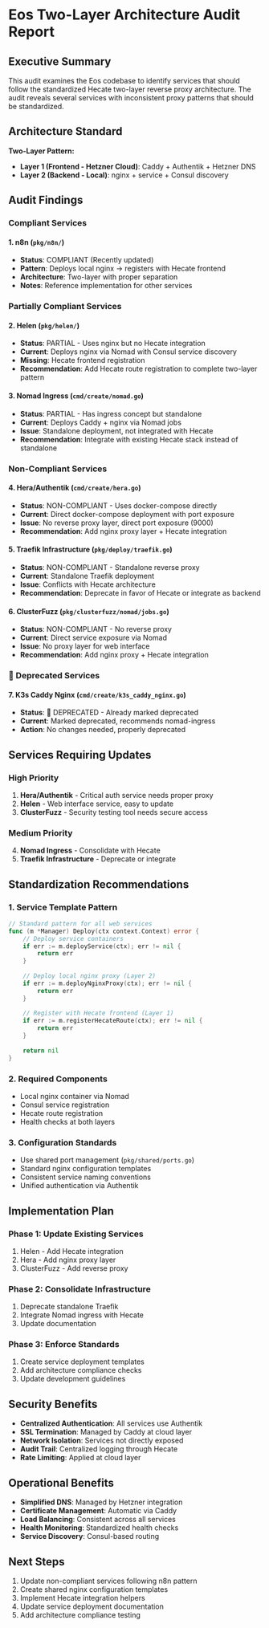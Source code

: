 # Eos Two-Layer Architecture Audit Report

## Executive Summary

This audit examines the Eos codebase to identify services that should follow the standardized Hecate two-layer reverse proxy architecture. The audit reveals several services with inconsistent proxy patterns that should be standardized.

## Architecture Standard

**Two-Layer Pattern:**
- **Layer 1 (Frontend - Hetzner Cloud)**: Caddy + Authentik + Hetzner DNS
- **Layer 2 (Backend - Local)**: nginx + service + Consul discovery

## Audit Findings

###  Compliant Services

#### 1. n8n (`pkg/n8n/`)
- **Status**:  COMPLIANT (Recently updated)
- **Pattern**: Deploys local nginx → registers with Hecate frontend
- **Architecture**: Two-layer with proper separation
- **Notes**: Reference implementation for other services

###  Partially Compliant Services

#### 2. Helen (`pkg/helen/`)
- **Status**:  PARTIAL - Uses nginx but no Hecate integration
- **Current**: Deploys nginx via Nomad with Consul service discovery
- **Missing**: Hecate frontend registration
- **Recommendation**: Add Hecate route registration to complete two-layer pattern

#### 3. Nomad Ingress (`cmd/create/nomad.go`)
- **Status**:  PARTIAL - Has ingress concept but standalone
- **Current**: Deploys Caddy + nginx via Nomad jobs
- **Issue**: Standalone deployment, not integrated with Hecate
- **Recommendation**: Integrate with existing Hecate stack instead of standalone

###  Non-Compliant Services

#### 4. Hera/Authentik (`cmd/create/hera.go`)
- **Status**:  NON-COMPLIANT - Uses docker-compose directly
- **Current**: Direct docker-compose deployment with port exposure
- **Issue**: No reverse proxy layer, direct port exposure (9000)
- **Recommendation**: Add nginx proxy layer + Hecate integration

#### 5. Traefik Infrastructure (`pkg/deploy/traefik.go`)
- **Status**:  NON-COMPLIANT - Standalone reverse proxy
- **Current**: Standalone Traefik deployment
- **Issue**: Conflicts with Hecate architecture
- **Recommendation**: Deprecate in favor of Hecate or integrate as backend

#### 6. ClusterFuzz (`pkg/clusterfuzz/nomad/jobs.go`)
- **Status**:  NON-COMPLIANT - No reverse proxy
- **Current**: Direct service exposure via Nomad
- **Issue**: No proxy layer for web interface
- **Recommendation**: Add nginx proxy + Hecate integration

### 🚫 Deprecated Services

#### 7. K3s Caddy Nginx (`cmd/create/k3s_caddy_nginx.go`)
- **Status**: 🚫 DEPRECATED - Already marked deprecated
- **Current**: Marked deprecated, recommends nomad-ingress
- **Action**: No changes needed, properly deprecated

## Services Requiring Updates

### High Priority

1. **Hera/Authentik** - Critical auth service needs proper proxy
2. **Helen** - Web interface service, easy to update
3. **ClusterFuzz** - Security testing tool needs secure access

### Medium Priority

4. **Nomad Ingress** - Consolidate with Hecate
5. **Traefik Infrastructure** - Deprecate or integrate

## Standardization Recommendations

### 1. Service Template Pattern
```go
// Standard pattern for all web services
func (m *Manager) Deploy(ctx context.Context) error {
    // Deploy service containers
    if err := m.deployService(ctx); err != nil {
        return err
    }
    
    // Deploy local nginx proxy (Layer 2)
    if err := m.deployNginxProxy(ctx); err != nil {
        return err
    }
    
    // Register with Hecate frontend (Layer 1)
    if err := m.registerHecateRoute(ctx); err != nil {
        return err
    }
    
    return nil
}
```

### 2. Required Components
- Local nginx container via Nomad
- Consul service registration
- Hecate route registration
- Health checks at both layers

### 3. Configuration Standards
- Use shared port management (`pkg/shared/ports.go`)
- Standard nginx configuration templates
- Consistent service naming conventions
- Unified authentication via Authentik

## Implementation Plan

### Phase 1: Update Existing Services
1. Helen - Add Hecate integration
2. Hera - Add nginx proxy layer
3. ClusterFuzz - Add reverse proxy

### Phase 2: Consolidate Infrastructure
1. Deprecate standalone Traefik
2. Integrate Nomad ingress with Hecate
3. Update documentation

### Phase 3: Enforce Standards
1. Create service deployment templates
2. Add architecture compliance checks
3. Update development guidelines

## Security Benefits

- **Centralized Authentication**: All services use Authentik
- **SSL Termination**: Managed by Caddy at cloud layer
- **Network Isolation**: Services not directly exposed
- **Audit Trail**: Centralized logging through Hecate
- **Rate Limiting**: Applied at cloud layer

## Operational Benefits

- **Simplified DNS**: Managed by Hetzner integration
- **Certificate Management**: Automatic via Caddy
- **Load Balancing**: Consistent across all services
- **Health Monitoring**: Standardized health checks
- **Service Discovery**: Consul-based routing

## Next Steps

1. Update non-compliant services following n8n pattern
2. Create shared nginx configuration templates
3. Implement Hecate integration helpers
4. Update service deployment documentation
5. Add architecture compliance testing
